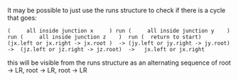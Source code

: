 It may be possible to just use the runs structure to check if there is a cycle that goes: 

```
(     all inside junction x     ) run (     all inside junction y    )  run (     all inside junction z    )  run (  return to start)
(jx.left or jx.right -> jx.root )  -> (jy.left or jy.right -> jy.root)  ->  (jz.left or jz.right -> jz.root)  ->   jx.left or jx.right
```
this will be visible from the runs structure as an alternating sequence of root -> LR, root -> LR, root -> LR

